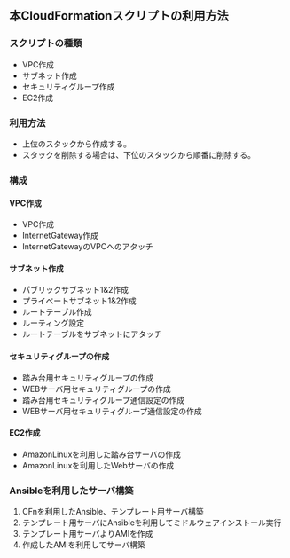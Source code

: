 ## 本CloudFormationスクリプトの利用方法

### スクリプトの種類
- VPC作成
- サブネット作成
- セキュリティグループ作成
- EC2作成

### 利用方法
- 上位のスタックから作成する。
- スタックを削除する場合は、下位のスタックから順番に削除する。

### 構成
#### VPC作成
- VPC作成
- InternetGateway作成
- InternetGatewayのVPCへのアタッチ

#### サブネット作成
- パブリックサブネット1&2作成
- プライベートサブネット1&2作成
- ルートテーブル作成
- ルーティング設定
- ルートテーブルをサブネットにアタッチ

#### セキュリティグループの作成
- 踏み台用セキュリティグループの作成
- WEBサーバ用セキュリティグループの作成
- 踏み台用セキュリティグループ通信設定の作成
- WEBサーバ用セキュリティグループ通信設定の作成

#### EC2作成
- AmazonLinuxを利用した踏み台サーバの作成
- AmazonLinuxを利用したWebサーバの作成

### Ansibleを利用したサーバ構築
1. CFnを利用したAnsible、テンプレート用サーバ構築
1. テンプレート用サーバにAnsibleを利用してミドルウェアインストール実行
1. テンプレート用サーバよりAMIを作成
1. 作成したAMIを利用してサーバ構築
